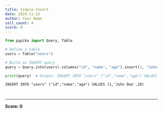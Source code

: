 ```yaml
---
title: Simple-Insert
date: 2024-11-23
author: Your Name
cell_count: 4
score: 0
---
```


```python
from pypika import Query, Table

# Define a table
users = Table("users")

# Build an INSERT query
query = Query.into(users).columns("id", "name", "age").insert(1, "John Doe", 28)
```


```python
print(query)  # Output: INSERT INTO "users" ("id","name","age") VALUES (1,'John Doe',28)
```

    INSERT INTO "users" ("id","name","age") VALUES (1,'John Doe',28)



```python

```


```python

```


---
**Score: 0**
